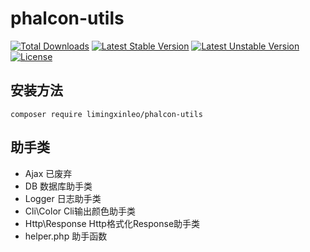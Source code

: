 # phalcon-utils

[![Total Downloads](https://poser.pugx.org/limingxinleo/phalcon-utils/downloads)](https://packagist.org/packages/limingxinleo/phalcon-utils)
[![Latest Stable Version](https://poser.pugx.org/limingxinleo/phalcon-utils/v/stable)](https://packagist.org/packages/limingxinleo/phalcon-utils)
[![Latest Unstable Version](https://poser.pugx.org/limingxinleo/phalcon-utils/v/unstable)](https://packagist.org/packages/limingxinleo/phalcon-utils)
[![License](https://poser.pugx.org/limingxinleo/phalcon-utils/license)](https://packagist.org/packages/limingxinleo/phalcon-utils)

## 安装方法 ##
~~~
composer require limingxinleo/phalcon-utils
~~~

## 助手类 ##
* Ajax              已废弃
* DB                数据库助手类
* Logger            日志助手类
* Cli\Color         Cli输出颜色助手类              
* Http\Response     Http格式化Response助手类
* helper.php        助手函数
